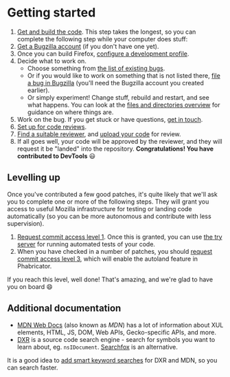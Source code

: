 # Getting started

1. [Get and build the code](./build.md). This step takes the longest, so you can complete the following step while your computer does stuff:
1. [Get a Bugzilla account](./bugzilla.md) (if you don't have one yet).
1. Once you can build Firefox, [configure a development profile](development-profiles.md).
1. Decide what to work on.
    * Choose something from [the list of existing bugs](../bugs-issues.md).
    * Or if you would like to work on something that is not listed there, [file a bug in Bugzilla](https://bugzilla.mozilla.org/enter_bug.cgi?product=DevTools) (you'll need the Bugzilla account you created earlier).
    * Or simply experiment! Change stuff, rebuild and restart, and see what happens. You can look at the [files and directories overview](../files/README.md) for guidance on where things are.
1. Work on the bug. If you get stuck or have questions, [get in touch](https://firefox-dev.tools/#getting-in-touch).
1. [Set up for code reviews](./code-reviews.md).
1. [Find a suitable reviewer](./find-a-reviewer.md), and [upload your code](../contributing/making-prs.md) for review.
1. If all goes well, your code will be approved by the reviewer, and they will request it be "landed" into the repository. **Congratulations! You have contributed to DevTools** 😃

## Levelling up

Once you've contributed a few good patches, it's quite likely that we'll ask you to complete one or more of the following steps. They will grant you access to useful Mozilla infrastructure for testing or landing code automatically (so you can be more autonomous and contribute with less supervision).

1. [Request commit access level 1](TODO). Once this is granted, you can use [the try server](TODO) for running automated tests of your code.
1. When you have checked in a number of patches, you should [request commit access level 3](TODO), which will enable the autoland feature in Phabricator.

If you reach this level, well done! That's amazing, and we're glad to have you on board 😄

## Additional documentation

* [MDN Web Docs](http://developer.mozilla.org/) (also known as *MDN*) has a lot of information about XUL elements, HTML, JS, DOM, Web APIs, Gecko-specific APIs, and more.
* [DXR](http://dxr.mozilla.org/mozilla-central/source/) is a source code search engine - search for symbols you want to learn about, eg. `nsIDocument`. [Searchfox](http://searchfox.org/mozilla-central/source) is an alternative.

It is a good idea to [add smart keyword searches](https://support.mozilla.org/en-US/kb/how-search-from-address-bar) for DXR and MDN, so you can search faster.
